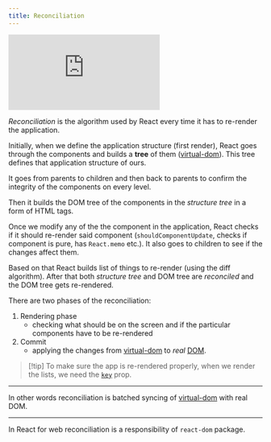 ```yaml
---
title: Reconciliation
---
```


<iframe src="https://www.youtube.com/embed/thsUZEzL8ts" title="The Magic of React&#39;s Reconciliation: Behind the Scenes with a Microsoft Frontend Developer" frameborder="0" allow="accelerometer; autoplay; clipboard-write; encrypted-media; gyroscope; picture-in-picture; web-share" allowfullscreen></iframe>

_Reconciliation_ is the algorithm used by React every time it has to re-render the application.

Initially, when we define the application structure (first render), React goes through the components and builds a **tree** of them ([virtual-dom](/knowledge/react/virtual-dom.md)). This tree defines that application structure of ours.

It goes from parents to children and then back to parents to confirm the integrity of the components on every level.

Then it builds the DOM tree of the components in the _structure tree_ in a form of HTML tags.

Once we modify any of the the component in the application, React checks if it should re-render said component (`shouldComponentUpdate`, checks if component is pure, has `React.memo` etc.). It also goes to children to see if the changes affect them.

Based on that React builds list of things to re-render (using the diff algorithm). After that both _structure tree_ and DOM tree are _reconciled_ and the DOM tree gets re-rendered.

There are two phases of the reconciliation:

1. Rendering phase
   - checking what should be on the screen and if the particular components have to be re-rendered
1. Commit
   - applying the changes from [virtual-dom](/knowledge/react/virtual-dom.md) to _real_ [DOM](/knowledge/webdev/dom.md).

> [!tip] To make sure the app is re-rendered properly, when we render the lists, we need the [`key`](/knowledge/react/key.md) prop.

---

In other words reconciliation is batched syncing of [virtual-dom](/knowledge/react/virtual-dom.md) with real DOM.

---

In React for web reconciliation is a responsibility of `react-dom` package.
